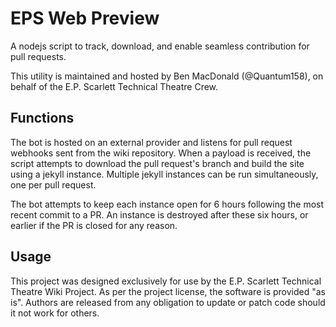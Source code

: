 # EPS Web Preview
A nodejs script to track, download, and enable seamless contribution for pull requests.

This utility is maintained and hosted by Ben MacDonald (@Quantum158), on behalf of the E.P. Scarlett Technical Theatre Crew.


## Functions
The bot is hosted on an external provider and listens for pull request webhooks sent from the wiki repository. When a payload is received, the script attempts to download the pull request's branch and build the site using a jekyll instance. Multiple jekyll instances can be run simultaneously, one per pull request. 

The bot attempts to keep each instance open for 6 hours following the most recent commit to a PR. An instance is destroyed after these six hours, or earlier if the PR is closed for any reason.


## Usage
This project was designed exclusively for use by the E.P. Scarlett Technical Theatre Wiki Project. As per the project license, the software is provided "as is". Authors are released from any obligation to update or patch code should it not work for others.  